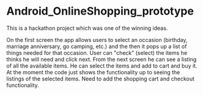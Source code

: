 # Android_OnlineShopping_prototype

This is a hackathon project which was one of the winning ideas.

On the first screen the app allows users to select an occasion (birthday, marriage anniversary, go camping, etc.)  and the then it pops up a list of things needed for that occasion. User can "check" (select) the items he thinks he will need and click next. From the next screen he can see a listing of all the available items. He can select the items and add to cart and buy it. At the moment the code just shows the functionality up to seeing the listings of the selected items. Need to add the shopping cart and checkout functionality.
